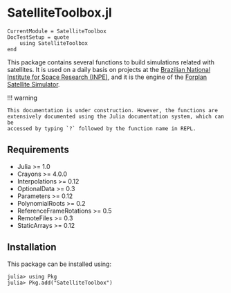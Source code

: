 SatelliteToolbox.jl
===================

```@meta
CurrentModule = SatelliteToolbox
DocTestSetup = quote
    using SatelliteToolbox
end
```

This package contains several functions to build simulations related with
satellites. It is used on a daily basis on projects at the [Brazilian National
Institute for Space Research (INPE)](http://www.inpe.br), and it is the engine
of the [Forplan Satellite Simulator](https://journals.sagepub.com/doi/abs/10.1177/1063293X18804006).

!!! warning

    This documentation is under construction. However, the functions are
    extensively documented using the Julia documentation system, which can be
    accessed by typing `?` followed by the function name in REPL.

## Requirements

* Julia >= 1.0
* Crayons >= 4.0.0
* Interpolations >= 0.12
* OptionalData >= 0.3
* Parameters >= 0.12
* PolynomialRoots >= 0.2
* ReferenceFrameRotations >= 0.5
* RemoteFiles >= 0.3
* StaticArrays >= 0.12

## Installation

This package can be installed using:

```julia-repl
julia> using Pkg
julia> Pkg.add("SatelliteToolbox")
```
